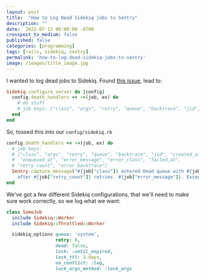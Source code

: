 ```yaml
---
layout: post
title:  "How to Log Dead Sidekiq jobs to Sentry"
description: ""
date:  2022-07-13 06:00:00 -0700
crosspost_to_medium: false
published: false
categories: [programming]
tags: [rails, sidekiq, sentry]
permalink: 'how-to-log-dead-sidekiq-jobs-to-sentry'
image: /images/title_image.jpg
---
```


I wanted to log dead jobs to Sidekiq. Found [this issue](https://github.com/mperham/sidekiq/issues/3531), lead to:

```ruby
Sidekiq.configure_server do |config|
  config.death_handlers << ->(job, ex) do
    # do stuff
    # job keys: ["class", "args", "retry", "queue", "backtrace", "jid", "created_at", "enqueued_at", "error_message", "error_class", "failed_at", "retry_count", "error_backtrace"]
  end
end
```

So, tossed this into our `config/sidekiq.rb`


```ruby
config.death_handlers << ->(job, ex) do
  # job keys:
  # ["class", "args", "retry", "queue", "backtrace", "jid", "created_at",
  #  "enqueued_at", "error_message", "error_class", "failed_at",
  # "retry_count", "error_backtrace"]
  Sentry.capture_message("#{job["class"]} entered Dead queue with #{job["args"]}
    after #{job["retry_count"]} retries. #{job["error_message"]}. Exception: #{ex}")
end
```

We've got a few different Sidekiq configurations, that we'll need to make sure work correctly, so we log what we want:

```ruby
class SomeJob
  include Sidekiq::Worker
  include Sidekiq::Throttled::Worker

  sidekiq_options queue: 'system',
                  retry: 0,
                  dead: false,
                  lock: :until_expired,
                  lock_ttl: 3.days,
                  on_conflict: :log,
                  lock_args_method: :lock_args
```
